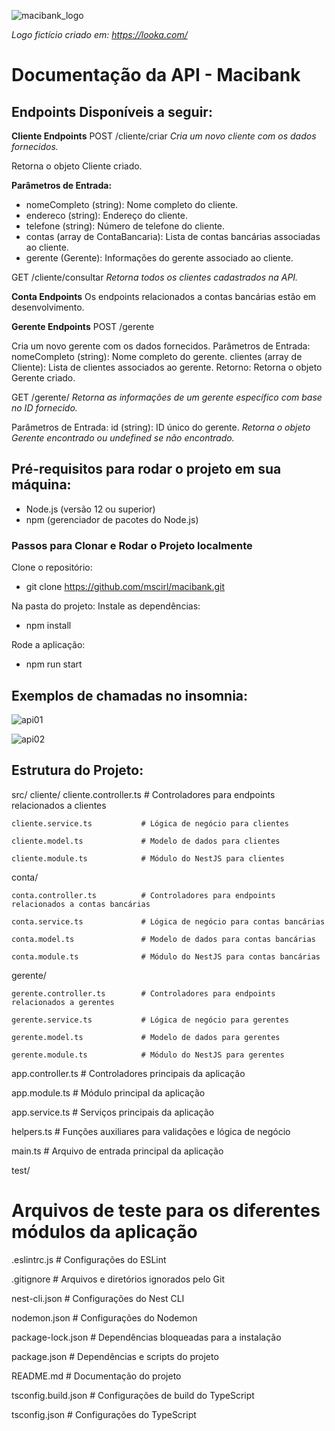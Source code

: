 ![macibank_logo](https://github.com/mscirl/macibank/assets/143663252/e7856599-660a-4db9-90e0-3f28779590ae)

_Logo fictício criado em: https://looka.com/_

# Documentação da API - Macibank

## Endpoints Disponíveis a seguir:

**Cliente Endpoints**
POST /cliente/criar
_Cria um novo cliente com os dados fornecidos._

Retorna o objeto Cliente criado.

**Parâmetros de Entrada:**
* nomeCompleto (string): Nome completo do cliente.
* endereco (string): Endereço do cliente.
* telefone (string): Número de telefone do cliente.
* contas (array de ContaBancaria): Lista de contas bancárias associadas ao cliente.
* gerente (Gerente): Informações do gerente associado ao cliente.


GET /cliente/consultar
_Retorna todos os clientes cadastrados na API._

**Conta Endpoints**
Os endpoints relacionados a contas bancárias estão em desenvolvimento.

**Gerente Endpoints**
POST /gerente

Cria um novo gerente com os dados fornecidos.
Parâmetros de Entrada:
nomeCompleto (string): Nome completo do gerente.
clientes (array de Cliente): Lista de clientes associados ao gerente.
Retorno: Retorna o objeto Gerente criado.

GET /gerente/
_Retorna as informações de um gerente específico com base no ID fornecido._

Parâmetros de Entrada:
id (string): ID único do gerente.
_Retorna o objeto Gerente encontrado ou undefined se não encontrado._

## Pré-requisitos para rodar o projeto em sua máquina:
* Node.js (versão 12 ou superior)
* npm (gerenciador de pacotes do Node.js)

### Passos para Clonar e Rodar o Projeto localmente
Clone o repositório:
* git clone https://github.com/mscirl/macibank.git

Na pasta do projeto:
Instale as dependências:
* npm install

Rode a aplicação:
* npm run start


## Exemplos de chamadas no insomnia:

![api01](https://github.com/mscirl/macibank/assets/143663252/80094ff2-6548-4a17-aa21-b230585bc90f)

![api02](https://github.com/mscirl/macibank/assets/143663252/3c1a9950-6df3-4015-a28c-0252291b5432)


## Estrutura do Projeto:

src/
  cliente/
    cliente.controller.ts        # Controladores para endpoints relacionados a clientes

    cliente.service.ts           # Lógica de negócio para clientes
  
    cliente.model.ts             # Modelo de dados para clientes
    
    cliente.module.ts            # Módulo do NestJS para clientes

  
  conta/
  
    conta.controller.ts          # Controladores para endpoints relacionados a contas bancárias
    
    conta.service.ts             # Lógica de negócio para contas bancárias
    
    conta.model.ts               # Modelo de dados para contas bancárias
    
    conta.module.ts              # Módulo do NestJS para contas bancárias



  gerente/
  
    gerente.controller.ts        # Controladores para endpoints relacionados a gerentes
    
    gerente.service.ts           # Lógica de negócio para gerentes
    
    gerente.model.ts             # Modelo de dados para gerentes
    
    gerente.module.ts            # Módulo do NestJS para gerentes



  app.controller.ts              # Controladores principais da aplicação
  
  app.module.ts                  # Módulo principal da aplicação
  
  app.service.ts                 # Serviços principais da aplicação
  
  helpers.ts                     # Funções auxiliares para validações e lógica de negócio
  
  main.ts                        # Arquivo de entrada principal da aplicação

test/
  # Arquivos de teste para os diferentes módulos da aplicação


.eslintrc.js                      # Configurações do ESLint

.gitignore                        # Arquivos e diretórios ignorados pelo Git

nest-cli.json                     # Configurações do Nest CLI

nodemon.json                      # Configurações do Nodemon

package-lock.json                 # Dependências bloqueadas para a instalação

package.json                      # Dependências e scripts do projeto

README.md                         # Documentação do projeto

tsconfig.build.json               # Configurações de build do TypeScript

tsconfig.json                     # Configurações do TypeScript

